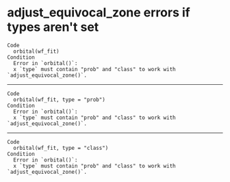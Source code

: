 # adjust_equivocal_zone errors if types aren't set

    Code
      orbital(wf_fit)
    Condition
      Error in `orbital()`:
      x `type` must contain "prob" and "class" to work with `adjust_equivocal_zone()`.

---

    Code
      orbital(wf_fit, type = "prob")
    Condition
      Error in `orbital()`:
      x `type` must contain "prob" and "class" to work with `adjust_equivocal_zone()`.

---

    Code
      orbital(wf_fit, type = "class")
    Condition
      Error in `orbital()`:
      x `type` must contain "prob" and "class" to work with `adjust_equivocal_zone()`.

